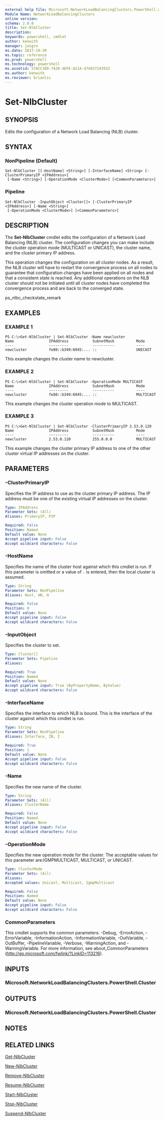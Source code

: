 ```yaml
---
external help file: Microsoft.NetworkLoadBalancingClusters.PowerShell.dll-Help.xml
Module Name: NetworkLoadBalancingClusters
online version: 
schema: 2.0.0
title: Set-NlbCluster
description: 
keywords: powershell, cmdlet
author: kenwith
manager: jasgro
ms.date: 2017-10-30
ms.topic: reference
ms.prod: powershell
ms.technology: powershell
ms.assetid: 57ACC3ED-7420-4EFE-A21A-474837243932
ms.author: kenwith
ms.reviewer: brianlic
---
```


# Set-NlbCluster

## SYNOPSIS
Edits the configuration of a Network Load Balancing (NLB) cluster.

## SYNTAX

### NonPipeline (Default)
```
Set-NlbCluster [[-HostName] <String>] [-InterfaceName] <String> [-ClusterPrimaryIP <IPAddress>]
 [-Name <String>] [-OperationMode <ClusterMode>] [<CommonParameters>]
```

### Pipeline
```
Set-NlbCluster -InputObject <Cluster[]> [-ClusterPrimaryIP <IPAddress>] [-Name <String>]
 [-OperationMode <ClusterMode>] [<CommonParameters>]
```

## DESCRIPTION
The **Set-NlbCluster** cmdlet edits the configuration of a Network Load Balancing (NLB) cluster.
The configuration changes you can make include the cluster operation mode (MULTICAST or UNICAST), the cluster name, and the cluster primary IP address.

This operation changes the configuration on all cluster nodes.
As a result, the NLB cluster will have to restart the convergence process on all nodes to guarantee that configuration changes have been applied on all nodes and that a consistent state is reached.
Any additional operations on the NLB cluster should not be initiated until all cluster nodes have completed the convergence process and are back to the converged state.

ps_nlbc_checkstate_remark

## EXAMPLES

### EXAMPLE 1
```
PS C:\>Get-NlbCluster | Set-NlbCluster -Name newcluster
Name                IPAddress           SubnetMask          Mode 
----                ---------           ----------          ---- 
newcluster          fe80::b349:6945:... ::                  UNICAST
```

This example changes the cluster name to newcluster.

### EXAMPLE 2
```
PS C:\>Get-NlbCluster | Set-NlbCluster -OperationMode MULTICAST
Name                IPAddress           SubnetMask          Mode 
----                ---------           ----------          ---- 
newcluster          fe80::b349:6945:... ::                  MULTICAST
```

This example changes the cluster operation mode to MULTICAST.

### EXAMPLE 3
```
PS C:\>Get-NlbCluster | Set-NlbCluster -ClusterPrimaryIP 2.53.0.120
Name                IPAddress           SubnetMask          Mode 
----                ---------           ----------          ---- 
newcluster          2.53.0.120          255.0.0.0           MULTICAST
```

This example changes the cluster primary IP address to one of the other cluster virtual IP addresses on the cluster.

## PARAMETERS

### -ClusterPrimaryIP
Specifies the IP address to use as the cluster primary IP address.
The IP address must be one of the existing virtual IP addresses on the cluster.

```yaml
Type: IPAddress
Parameter Sets: (All)
Aliases: PrimaryIP, PIP

Required: False
Position: Named
Default value: None
Accept pipeline input: False
Accept wildcard characters: False
```

### -HostName
Specifies the name of the cluster host against which this cmdlet is run.
If this parameter is omitted or a value of `.` is entered, then the local cluster is assumed.

```yaml
Type: String
Parameter Sets: NonPipeline
Aliases: Host, HN, H

Required: False
Position: 0
Default value: None
Accept pipeline input: False
Accept wildcard characters: False
```

### -InputObject
Specifies the cluster to set.

```yaml
Type: Cluster[]
Parameter Sets: Pipeline
Aliases: 

Required: True
Position: Named
Default value: None
Accept pipeline input: True (ByPropertyName, ByValue)
Accept wildcard characters: False
```

### -InterfaceName
Specifies the interface to which NLB is bound.
This is the interface of the cluster against which this cmdlet is run.

```yaml
Type: String
Parameter Sets: NonPipeline
Aliases: Interface, IN, I

Required: True
Position: 1
Default value: None
Accept pipeline input: False
Accept wildcard characters: False
```

### -Name
Specifies the new name of the cluster.

```yaml
Type: String
Parameter Sets: (All)
Aliases: ClusterName

Required: False
Position: Named
Default value: None
Accept pipeline input: False
Accept wildcard characters: False
```

### -OperationMode
Specifies the new operation mode for the cluster.
The acceptable values for this parameter are:IGMPMULTICAST, MULTICAST, or UNICAST.

```yaml
Type: ClusterMode
Parameter Sets: (All)
Aliases: 
Accepted values: Unicast, Multicast, IgmpMulticast

Required: False
Position: Named
Default value: None
Accept pipeline input: False
Accept wildcard characters: False
```

### CommonParameters
This cmdlet supports the common parameters: -Debug, -ErrorAction, -ErrorVariable, -InformationAction, -InformationVariable, -OutVariable, -OutBuffer, -PipelineVariable, -Verbose, -WarningAction, and -WarningVariable. For more information, see about_CommonParameters (http://go.microsoft.com/fwlink/?LinkID=113216).

## INPUTS

### Microsoft.NetworkLoadBalancingClusters.PowerShell.Cluster

## OUTPUTS

### Microsoft.NetworkLoadBalancingClusters.PowerShell.Cluster

## NOTES

## RELATED LINKS

[Get-NlbCluster](./Get-NlbCluster.md)

[New-NlbCluster](./New-NlbCluster.md)

[Remove-NlbCluster](./Remove-NlbCluster.md)

[Resume-NlbCluster](./Resume-NlbCluster.md)

[Start-NlbCluster](./Start-NlbCluster.md)

[Stop-NlbCluster](./Stop-NlbCluster.md)

[Suspend-NlbCluster](./Suspend-NlbCluster.md)
